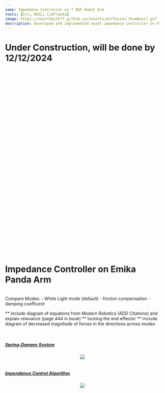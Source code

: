 ```yaml
---
name: Impedance Controller on 7 DOF Robot Arm
tools: [C++, ROS2, Libfranka]
image: https://courtSmith77.github.io/inserts/diffusion_thumbnail.gif
description: Developed and Implemented novel impedance controller on Franka Panda Arm.
---
```


# Under Construction, will be done by 12/12/2024

<br>
<br>
<br>
<br>
<br>
<br>
<br>
<br>
<br>
<br>
<br>
<br>
<br>
<br>
<br>
<br>
<br>
<br>
<br>
<br>
<br>
<br>
<br>
<br>
<br>
<br>
<br>
<br>
<br>
<br>
<br>
<br>
<br>
<br>
<br>



# <b>Impedance Controller on Emika Panda Arm</b>
<br>
Compare Modes:
- White Light mode (default)
- friction compensation
- damping coefficent

** include diagram of equations from Modern Robotics (ADD Citations) and explain relavance (page 444 in book)
** locking the end effector
** include diagram of decreased magnitude of forces in the directions across modes

<br>

##### <u>Spring-Damper System<u>
<center><img src="{{ site.url }}{{ site.baseurl }}/inserts/spring_damper_system_image.png"/></center>
<br>

##### <u>Impendance Control Algorithm<u>
<center><img src="{{ site.url }}{{ site.baseurl }}/inserts/impedance_algorithm_equation.png"/></center>
<br>